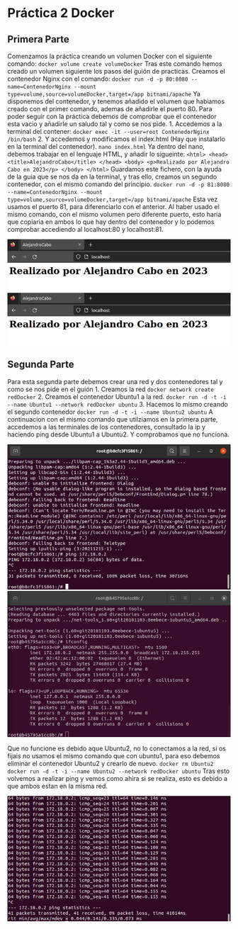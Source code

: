 # Práctica 2 Docker

## Primera Parte
Comenzamos la práctica creando un volumen Docker con el siguiente comando:
    ```
    docker volume create volumeDocker
    ```
Tras este comando hemos creado un volumen siguiente los pasos del guión de practicas.
Creamos el contenedor Nginx con el comando:
    ```
    docker run -d -p 80:8080 --name=ContenedorNginx --mount type=volume,source=volumeDocker,target=/app bitnami/apache
    ```
Ya disponemos del contenedor, y tenemos añadido el volumen que habiamos creado con el primer comando, ademas de añadirle el puerto 80.
Para poder seguir con la práctica debemos de comprobar que el contenedor esta vacio y añadirle un saludo tal y como se nos pide.
    1. Accedemos a la terminal del contener:
        ```
        docker exec -it --user=root ContenedorNginx /bin/bash
        ```
    2. Y accedemos y modificamos el index.html (Hay que instalarlo en la terminal del contenedor).
        ```
        nano index.html
        ```
Ya dentro del nano, debemos trabajar en el lenguaje HTML, y añadir lo sigueinte:
    ```
    <html>
        <head>
            <title>AlejandroCabo</title>
        </head>
        <body>
            <p>Realizado por Alejandro Cabo en 2023</p>
        </body>
    </html>
    ```
Guardamos este fichero, con la ayuda de la guia que se nos da en la terminal, y tras ello, creamos un segundo contenedor, con el mismo comando del principio.
     ```
    docker run -d -p 81:8080 --name=ContenedorNginx --mount type=volume,source=volumeDocker,target=/app bitnami/apache
    ```
Esta vez usamos el puerto 81, para diferenciarlo con el anterior. Al haber usado el mismo comando, con el mismo volumen pero diferente puerto, esto haria que copiaria en ambos lo que hay dentro del contenedor y lo podemos comprobar accediendo al localhost:80 y localhost:81.

![Image text](https://github.com/AlexCaboVaz/iiss-docker/blob/main/Docker2/Captura%20desde%202023-05-21%2010-51-37.png)
![Image text](https://github.com/AlexCaboVaz/iiss-docker/blob/main/Docker2/Captura%20desde%202023-05-21%2010-51-37.png)

## Segunda Parte

Para esta segunda parte debemos crear una red y dos contenedores tal y como se nos pide en el guión
    1. Creamos la red
    ```
    docker network create redDocker
    ```
    2. Creamos el contenedor Ubuntu1 a la red.
    ```
    docker run -d -t -i --name Ubuntu1 --network redDocker ubuntu
    ```
    3. Hacemos lo mismo creando el segundo contenedor
    ```
    docker run -d -t -i --name Ubuntu2 ubuntu
    ```
A continuacion con el mismo comando que utilziamos en la primera parte, accedemos a las terminales de los contenedores, consultado la ip y haciendo ping desde Ubuntu1 a Ubuntu2. Y comprobamos que no funciona.

![Image text](https://github.com/AlexCaboVaz/iiss-docker/blob/main/Docker2/Parte2_pregunta1.png)
![Image text](https://github.com/AlexCaboVaz/iiss-docker/blob/main/Docker2/p12.png)

Que no funcione es debido aque Ubuntu2, no lo conectamos a la red, si os fijais no usamos el mismo comando que con ubuntu1, para eso debemos eliminar el contenedor Ubuntu2 y crearlo de nuevo.
    ```
    docker rm Ubuntu2
    ```
    ```
    docker run -d -t -i --name Ubuntu2 --network redDocker ubuntu
    ```
Tras esto volvemos a realizar ping y vemos como ahira si se realiza, esto es debido a que ambos estan en la misma red.

![Image text](https://github.com/AlexCaboVaz/iiss-docker/blob/main/Docker2/Parte2_pregunta2.png)
